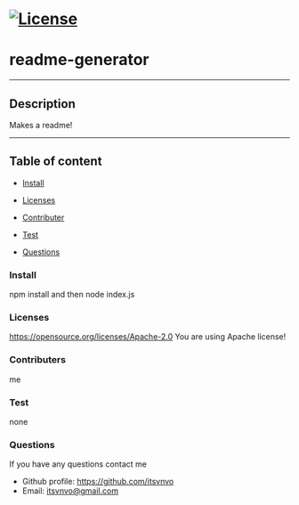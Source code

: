 
# [![License](https://img.shields.io/badge/License-Apache%202.0-blue.svg)](https://opensource.org/licenses/Apache-2.0)

# readme-generator

  ---

## Description
  Makes a readme!



---

## Table of content
  
* [Install](#install)

* [Licenses](#licenses)

* [Contributer](#contributer)

* [Test](#test)

* [Questions](#questions)


<a name="install"/>

### Install

  npm install and then node index.js


<a name="licenses"/>

### Licenses

   https://opensource.org/licenses/Apache-2.0
   You are using Apache license!


<a name="contributer"/>

### Contributers

  me


<a name="test"/>

### Test

  none

  


<a name="questions"/>

### Questions

  If you have any questions contact me
 * Github profile: https://github.com/itsvnvo
 * Email: itsvnvo@gmail.com
